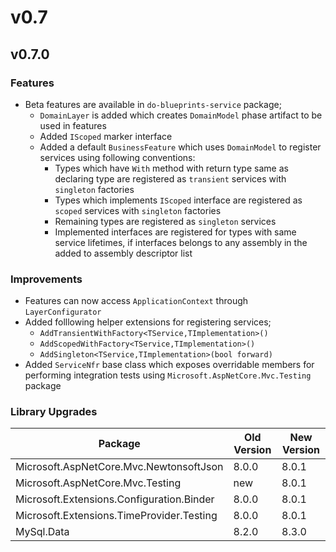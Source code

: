 # v0.7

## v0.7.0

### Features

- Beta features are available in `do-blueprints-service` package;
  - `DomainLayer` is added which creates `DomainModel` phase artifact to be 
    used in features
  - Added `IScoped` marker interface  
  - Added a default `BusinessFeature` which uses `DomainModel` to register
    services using following conventions:
    - Types which have `With` method with return type same as declaring type
      are registered as `transient` services with `singleton` factories
    - Types which implements `IScoped` interface are registered as 
      `scoped` services with `singleton` factories
    - Remaining types are registered as `singleton` services
    - Implemented interfaces are registered for types with same service 
      lifetimes, if interfaces belongs to any assembly in the added to 
      assembly descriptor list

### Improvements    

- Features can now access `ApplicationContext` through `LayerConfigurator`
- Added folllowing helper extensions for registering services;
  - `AddTransientWithFactory<TService,TImplementation>()`
  - `AddScopedWithFactory<TService,TImplementation>()`
  - `AddSingleton<TService,TImplementation>(bool forward)`
- Added `ServiceNfr` base class which exposes overridable members for 
  performing integration tests using `Microsoft.AspNetCore.Mvc.Testing`
  package

### Library Upgrades

| Package                                         | Old Version | New Version |
| ----------------------------------------------- | ----------- | ----------- |
| Microsoft.AspNetCore.Mvc.NewtonsoftJson         | 8.0.0       | 8.0.1       |
| Microsoft.AspNetCore.Mvc.Testing                | new         | 8.0.1       |
| Microsoft.Extensions.Configuration.Binder       | 8.0.0       | 8.0.1       |
| Microsoft.Extensions.TimeProvider.Testing       | 8.0.0       | 8.0.1       |
| MySql.Data                                      | 8.2.0       | 8.3.0       |
